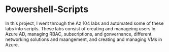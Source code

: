 # Powershell-Scripts
In this project, I went through the Az 104 labs and automated some of these labs into scripts. These labs consist of creating and manageing users in Azure AD, managing RBAC, subscriptions, and gonvernance, different networking solutions and maangement, and creating and managing VMs in Azure.
